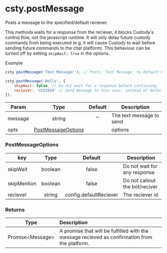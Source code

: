 # csty.postMessage

Posts a message to the specified/default reciever.
     
This methods waits for a response from the reciever, it blocks Custody's control flow, not the javascript runtime. It will only delay future custody commands from being executed (e.g. it will cause Custody to wait before sending future commands to the chat platform). This
behaviour can be turned off by setting `skipWait: true` in the options.

Example
```js
csty.postMessage('Test Message!'); // Posts 'Test Message' to default Reciever.

csty.postMessage('Hello', {
    skipWait: false, // Do not wait for a response before continuing.
    reciever: 'U192929' // Send message to this user, instead of default.
});
```
| Param | Type | Default | Description |
|-------|:-----:|:------:|--------|
|message| string | '' |The text message to send |
| opts | [PostMessageOptions](#postMesgOpts) | | options |

### PostMessageOptions

| key | Type | Default |Description |
|------|:--------:|:------:| -------- |
|skipWait|boolean| false |Do not wait for any response |
|skipMention|boolean| false |Do not callout the bot/reciver |
|reciever |string | config.defaultReciever |The reciever id|

### Returns
| Type | Description |
| -----| :-----------|
|Promise\<Message\>|A promise that will be fulfilled with the message recieved as confirmation from the platform.|